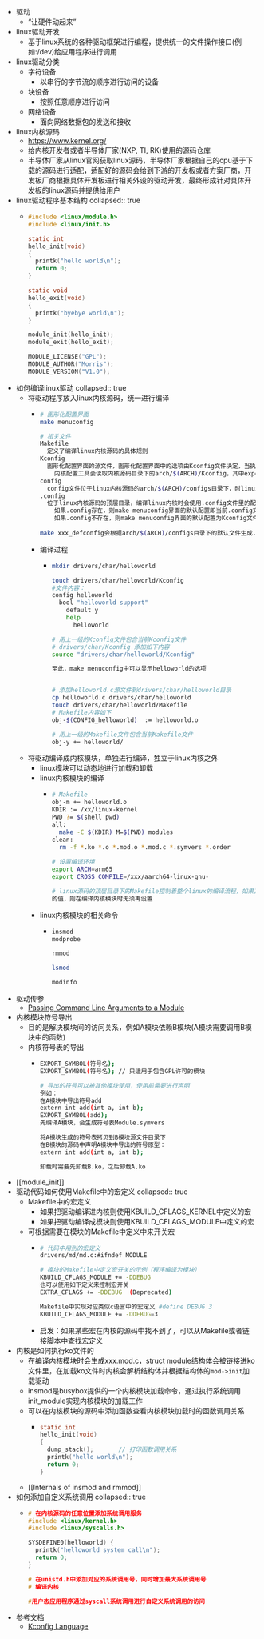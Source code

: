 - 驱动
	- “让硬件动起来”
- linux驱动开发
	- 基于linux系统的各种驱动框架进行编程，提供统一的文件操作接口(例如:/dev)给应用程序进行调用
- linux驱动分类
	- 字符设备
		- 以串行的字节流的顺序进行访问的设备
	- 块设备
		- 按照任意顺序进行访问
	- 网络设备
		- 面向网络数据包的发送和接收
- linux内核源码
	- https://www.kernel.org/
	- 给内核开发者或者半导体厂家(NXP, TI, RK)使用的源码仓库
	- 半导体厂家从linux官网获取linux源码，半导体厂家根据自己的cpu基于下载的源码进行适配，适配好的源码会给到下游的开发板或者方案厂商，开发板厂商根据具体开发板进行相关外设的驱动开发，最终形成针对具体开发板的linux源码并提供给用户
- linux驱动程序基本结构
  collapsed:: true
	- ```c
	  #include <linux/module.h>
	  #include <linux/init.h>
	  
	  static int
	  hello_init(void)
	  {
	  	printk("hello world\n");
	  	return 0;
	  }
	  
	  static void
	  hello_exit(void)
	  {
	  	printk("byebye world\n");
	  }
	  
	  module_init(hello_init);
	  module_exit(hello_exit);
	  
	  MODULE_LICENSE("GPL");
	  MODULE_AUTHOR("Morris");
	  MODULE_VERSION("V1.0");
	  ```
- 如何编译linux驱动
  collapsed:: true
	- 将驱动程序放入linux内核源码，统一进行编译
		- ```bash
		  # 图形化配置界面
		  make menuconfig
		  
		  # 相关文件
		  Makefile
		  	定义了编译linux内核源码的具体规则 
		  Kconfig
		  	图形化配置界面的源文件，图形化配置界面中的选项由Kconfig文件决定，当执行make menuconfig时
		      内核配置工具会读取内核源码目录下的arch/$(ARCH)/Kconfig，其中export ARCH=arm64
		  config
		  	config文件位于linux内核源码的arch/$(ARCH)/configs目录下，时linux系统的默认配置文件
		  .config
		  	位于linux内核源码的顶层目录，编译linux内核时会使用.config文件里的配置来编译linux内核镜像
		      如果.config存在，则make menuconfig界面的默认配置即当前.config文件的配置
		      如果.config不存在，则make menuconfig界面的默认配置为Kconfig文件中的默认配置
		      
		  make xxx_defconfig会根据arch/$(ARCH)/configs目录下的默认文件生成.config文件
		  ```
		- 编译过程
			- ```bash
			  mkdir drivers/char/helloworld
			  
			  touch drivers/char/helloworld/Kconfig
			  #文件内容：
			  config helloworld
			  	bool "helloworld support"
			      default y
			      help
			      	helloworld
			  
			  # 用上一级的Kconfig文件包含当前Kconfig文件
			  # drivers/char/Kconfig 添加如下内容
			  source "drivers/char/helloworld/Kconfig"
			  
			  至此，make menuconfig中可以显示helloworld的选项
			  
			  
			  # 添加helloworld.c源文件到drivers/char/helloworld目录
			  cp helloworld.c drivers/char/helloworld
			  touch drivers/char/helloworld/Makefile
			  # Makefile内容如下
			  obj-$(CONFIG_helloworld)	:= helloworld.o
			  
			  # 用上一级的Makefile文件包含当前Makefile文件
			  obj-y	+= helloworld/
			  ```
	- 将驱动编译成内核模块，单独进行编译，独立于linux内核之外
		- linux模块可以动态地进行加载和卸载
		- linux内核模块的编译
			- ```bash
			  # Makefile
			  obj-m += helloworld.o
			  KDIR := /xx/linux-kernel
			  PWD ?= $(shell pwd)
			  all:
			  	make -C $(KDIR) M=$(PWD) modules
			  clean:
			  	rm -f *.ko *.o *.mod.o *.mod.c *.symvers *.order
			      
			  # 设置编译环境
			  export ARCH=arm65
			  export CROSS_COMPILE=/xxx/aarch64-linux-gnu-
			  
			  # linux源码的顶层目录下的Makefile控制着整个linux的编译流程，如果其中固定了ARCH和CROSS_COMPILE
			  的值，则在编译内核模块时无须再设置
			  
			  ```
		- linux内核模块的相关命令
			- ```bash
			  insmod
			  modprobe
			  
			  rmmod
			  
			  lsmod
			  
			  modinfo
			  ```
- 驱动传参
	- [Passing Command Line Arguments to a Module](https://tldp.org/LDP/lkmpg/2.6/html/x323.html)
- 内核模块符号导出
	- 目的是解决模块间的访问关系，例如A模块依赖B模块(A模块需要调用B模块中的函数)
	- 内核符号表的导出
		- ```bash
		  EXPORT_SYMBOL(符号名);
		  EXPORT_SYMBOL(符号名); // 只适用于包含GPL许可的模块
		  
		  # 导出的符号可以被其他模块使用，使用前需要进行声明
		  例如：
		  在A模块中导出符号add
		  extern int add(int a, int b);
		  EXPORT_SYMBOL(add);
		  先编译A模块，会生成符号表Module.symvers
		  
		  将A模块生成的符号表拷贝到B模块源文件目录下
		  在B模块的源码中声明A模块中导出的符号原型：
		  extern int add(int a, int b);
		  
		  卸载时需要先卸载B.ko，之后卸载A.ko
		  ```
- [[module_init]]
- 驱动代码如何使用Makefile中的宏定义
  collapsed:: true
	- Makefile中的宏定义
		- 如果把驱动编译进内核则使用KBUILD_CFLAGS_KERNEL中定义的宏
		- 如果把驱动编译成模块则使用KBUILD_CFLAGS_MODULE中定义的宏
	- 可根据需要在模块的Makefile中定义中来开关宏
		- ```bash
		  # 代码中用到的宏定义
		  drivers/md/md.c:#ifndef MODULE
		  
		  # 模块的Makefile中定义宏开关的示例（程序编译为模块）
		  KBUILD_CFLAGS_MODULE += -DDEBUG
		  也可以使用如下定义来控制宏开关
		  EXTRA_CFLAGS += -DDEBUG  (Deprecated)
		  
		  Makefile中实现对应类似c语言中的宏定义 #define DEBUG 3
		  KBUILD_CFLAGS_MODULE += -DDEBUG=3
		  ```
		- 启发：如果某些宏在内核的源码中找不到了，可以从Makefile或者链接脚本中查找宏定义
- 内核是如何执行ko文件的
	- 在编译内核模块时会生成xxx.mod.c，struct module结构体会被链接进ko文件里，在加载ko文件时内核会解析结构体并根据结构体的`mod->init`加载驱动
	- insmod是busybox提供的一个内核模块加载命令，通过执行系统调用init_module实现内核模块的加载工作
	- 可以在内核模块的源码中添加函数查看内核模块加载时的函数调用关系
		- ```c
		  static int
		  hello_init(void)
		  {
		    dump_stack();		// 打印函数调用关系
		    printk("hello world\n");
		  	return 0;
		  }
		  ```
	- [[Internals of insmod and rmmod]]
- 如何添加自定义系统调用
  collapsed:: true
	- ```c
	  # 在内核源码的任意位置添加系统调用服务
	  #include <linux/kernel.h>
	  #include <linux/syscalls.h>
	  
	  SYSDEFINE0(helloworld) {
	    printk("helloworld system call\n");
	    return 0;
	  }
	  
	  # 在unistd.h中添加对应的系统调用号，同时增加最大系统调用号
	  # 编译内核
	  
	  #用户态应用程序通过syscall系统调用进行自定义系统调用的访问
	  ```
- 参考文档
	- [Kconfig Language](https://www.kernel.org/doc/html/latest/kbuild/kconfig-language.html)